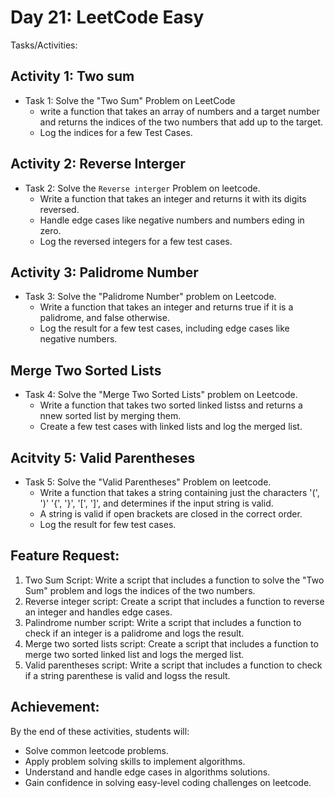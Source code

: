 # Day 21: LeetCode Easy 
Tasks/Activities: 

## Activity 1: Two sum 
 - Task 1: Solve the "Two Sum" Problem on LeetCode
   - write a function that takes an array of numbers and a target number and returns the indices of the two numbers that add up to the target. 
   - Log the indices for a few Test Cases. 

## Activity 2: Reverse Interger 
 - Task 2: Solve the `Reverse interger` Problem on leetcode.
    - Write a function that takes an integer and returns it with its digits reversed. 
    - Handle edge cases like negative numbers and numbers eding in zero. 
    - Log the reversed integers for a few test cases.

## Activity 3: Palidrome Number 
 - Task 3: Solve the "Palidrome Number" problem on Leetcode. 
    - Write a function that takes an integer and returns true if it is a palidrome, and false otherwise. 
    - Log the result for a few test cases, including edge cases like negative numbers. 

## Merge Two Sorted Lists 
 - Task 4: Solve the "Merge Two Sorted Lists" problem on Leetcode. 
    - Write a function that takes two sorted linked listss and returns a nnew sorted list by merging them.
    - Create a few test cases with linked lists and log the merged list. 

## Acitvity 5: Valid Parentheses 
 - Task 5: Solve the "Valid Parentheses" Problem on leetcode. 
   - Write a function that takes a string containing just the characters '(', ')' '{', '}', '[', ']', and determines if the input string is valid. 
   - A string is valid if open brackets are closed in the correct order. 
   - Log the result for few test cases. 

## Feature Request: 
 1. Two Sum Script: Write a script that includes a function to solve the "Two Sum" problem and logs the indices of the two numbers. 
 2. Reverse integer script: Create a script that includes a function to reverse an integer and handles edge cases. 
 3. Palindrome number script: Write a script that includes a function to check if an integer is a palidrome and logs the result. 
 4. Merge two sorted lists script: Create a script that includes a function to merge two sorted linked list and logs the merged list. 
 5. Valid parentheses script: Write a script that includes a function to check if a string parenthese is valid and logss the result. 

## Achievement: 
By the end of these activities, students will: 
 - Solve common leetcode problems. 
 - Apply problem solving skills to implement algorithms. 
 - Understand and handle edge cases in algorithms solutions. 
 - Gain confidence in solving easy-level coding challenges on leetcode. 
  